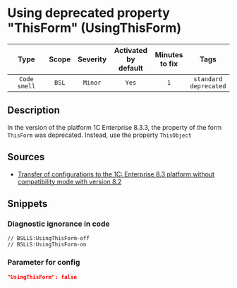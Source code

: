 # Using deprecated property "ThisForm" (UsingThisForm)

 |     Type     | Scope | Severity | Activated<br>by default | Minutes<br>to fix |               Tags               |
 |:------------:|:-----:|:--------:|:-----------------------------:|:-----------------------:|:--------------------------------:|
 | `Code smell` | `BSL` | `Minor`  |             `Yes`             |           `1`           | `standard`<br>`deprecated` | 

<!-- Блоки выше заполняются автоматически, не трогать -->
## Description

In the version of the platform 1C Enterprise 8.3.3, the property of the form `ThisForm` was deprecated. Instead, use the property `ThisObject`

## Sources

* [Transfer of configurations to the 1C: Enterprise 8.3 platform without compatibility mode with version 8.2](https://its.1c.ru/db/metod8dev#content:5293:hdoc:_top:thisform)

## Snippets

<!-- Блоки ниже заполняются автоматически, не трогать -->
### Diagnostic ignorance in code

```bsl
// BSLLS:UsingThisForm-off
// BSLLS:UsingThisForm-on
```

### Parameter for config

```json
"UsingThisForm": false
```

